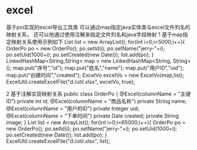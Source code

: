 # excel
基于poi实现的excel导出工具类
可以通过map指定java实体类与excel文件列名的映射关系，
还可以他通过使用注解来指定文件列名和java字段映射
1 基于map指定映射关系使用示例如下
        List<OrderPo> list = new ArrayList<OrderPo>();
        for(int i=0;i<5000;i++){
            OrderPo po = new OrderPo();
            po.setId(i);
            po.setName("jerry-"+i);
            po.setUid(1000+i);
            po.setCreated(new Date());
            list.add(po);
        }
        LinkedHashMap<String,String> map = new LinkedHashMap<String, String>();
        map.put("序号","id");
        map.put("姓名","name");
        map.put("用户ID","uid");
        map.put("创建时间","created");
        ExcelVo<OrderPo> excelVo = new ExcelVo<OrderPo>(map,list);
        ExcelUtil.createExcelFile("d:/util.xlsx", excelVo, true);
        
2 基于注解实现映射关系
public class OrderPo {
    @Excel(columnName = "主键ID")
    private int id;
    @Excel(columnName = "商品名称")
    private String name;
    @Excel(columnName = "用户的ID")
    private Integer uid;
    @Excel(columnName = "下单时间")
    private Date created;
    private String image;
}
 List<OrderPo> list = new ArrayList<OrderPo>();
        for(int i=0;i<65000;i++){
            OrderPo po = new OrderPo();
            po.setId(i);
            po.setName("jerry-"+i);
            po.setUid(1000+i);
            po.setCreated(new Date());
            list.add(po);
        }
ExcelUtil.createExcelFile("d:/util.xlsx", list);
